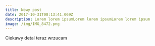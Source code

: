 ```yaml
---
title: Nowy post
date: 2017-10-31T08:13:41.069Z
description: Lorem lorem ipsumLorem lorem ipsumLorem lorem ipsum
image: /img/IMG_8472.png
---
```

Ciekawy detal teraz wrzucam

